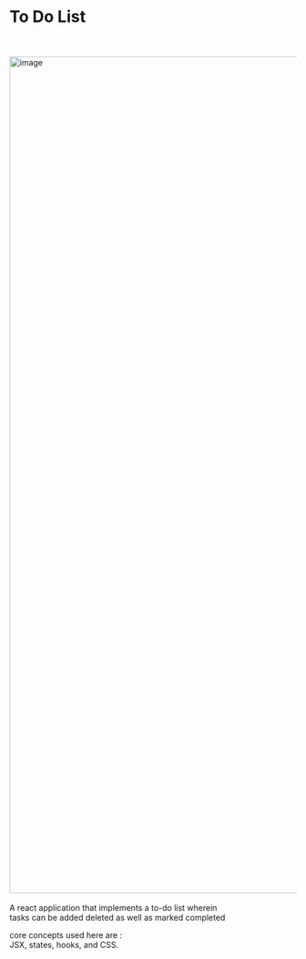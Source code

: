 # To Do List
<br>
<br>
<img width="1470" alt="image" src="https://github.com/Surajnav2210/To-Do-List-/assets/89576014/e8535e5b-b637-4fb4-a9bc-11901cdb9b02">
<br>
<br>
A react application that implements a to-do list wherein <br>
tasks can be added deleted as well as marked completed
<br>

core concepts used here are : 
<br>
JSX, states, hooks, and CSS. 
